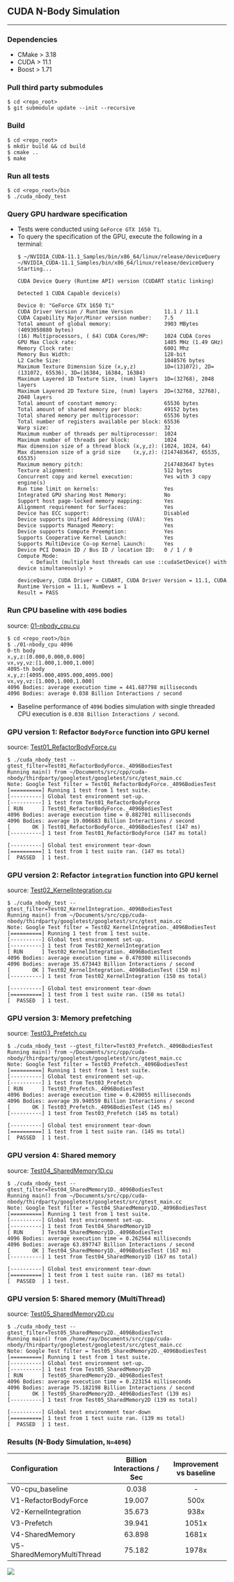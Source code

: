 ## CUDA N-Body Simulation

---

### Dependencies

- CMake > 3.18
- CUDA > 11.1
- Boost > 1.71

### Pull third party submodules

```
$ cd <repo_root>
$ git submodule update --init --recursive
```

### Build

```
$ cd <repo_root>
$ mkdir build && cd build
$ cmake ..
$ make
```

### Run all tests

```
$ cd <repo_root>/bin
$ ./cuda_nbody_test
```

### Query GPU hardware specification

- Tests were conducted using `GeForce GTX 1650 Ti`.
- To query the specification of the GPU, execute the following in a terminal:
    ```
    $ ~/NVIDIA_CUDA-11.1_Samples/bin/x86_64/linux/release/deviceQuery
    ~/NVIDIA_CUDA-11.1_Samples/bin/x86_64/linux/release/deviceQuery Starting...

    CUDA Device Query (Runtime API) version (CUDART static linking)

    Detected 1 CUDA Capable device(s)

    Device 0: "GeForce GTX 1650 Ti"
    CUDA Driver Version / Runtime Version          11.1 / 11.1
    CUDA Capability Major/Minor version number:    7.5
    Total amount of global memory:                 3903 MBytes (4093050880 bytes)
    (16) Multiprocessors, ( 64) CUDA Cores/MP:     1024 CUDA Cores
    GPU Max Clock rate:                            1485 MHz (1.49 GHz)
    Memory Clock rate:                             6001 Mhz
    Memory Bus Width:                              128-bit
    L2 Cache Size:                                 1048576 bytes
    Maximum Texture Dimension Size (x,y,z)         1D=(131072), 2D=(131072, 65536), 3D=(16384, 16384, 16384)
    Maximum Layered 1D Texture Size, (num) layers  1D=(32768), 2048 layers
    Maximum Layered 2D Texture Size, (num) layers  2D=(32768, 32768), 2048 layers
    Total amount of constant memory:               65536 bytes
    Total amount of shared memory per block:       49152 bytes
    Total shared memory per multiprocessor:        65536 bytes
    Total number of registers available per block: 65536
    Warp size:                                     32
    Maximum number of threads per multiprocessor:  1024
    Maximum number of threads per block:           1024
    Max dimension size of a thread block (x,y,z): (1024, 1024, 64)
    Max dimension size of a grid size    (x,y,z): (2147483647, 65535, 65535)
    Maximum memory pitch:                          2147483647 bytes
    Texture alignment:                             512 bytes
    Concurrent copy and kernel execution:          Yes with 3 copy engine(s)
    Run time limit on kernels:                     Yes
    Integrated GPU sharing Host Memory:            No
    Support host page-locked memory mapping:       Yes
    Alignment requirement for Surfaces:            Yes
    Device has ECC support:                        Disabled
    Device supports Unified Addressing (UVA):      Yes
    Device supports Managed Memory:                Yes
    Device supports Compute Preemption:            Yes
    Supports Cooperative Kernel Launch:            Yes
    Supports MultiDevice Co-op Kernel Launch:      Yes
    Device PCI Domain ID / Bus ID / location ID:   0 / 1 / 0
    Compute Mode:
        < Default (multiple host threads can use ::cudaSetDevice() with device simultaneously) >

    deviceQuery, CUDA Driver = CUDART, CUDA Driver Version = 11.1, CUDA Runtime Version = 11.1, NumDevs = 1
    Result = PASS
    ```

### Run CPU baseline with `4096` bodies

source: <a href='./src/01-nbody_cpu.cu'>01-nbody_cpu.cu</a>

```
$ cd <repo_root>/bin
$ ./01-nbody_cpu 4096
0-th body
x,y,z:[0.000,0.000,0.000]
vx,vy,vz:[1.000,1.000,1.000]
4095-th body
x,y,z:[4095.000,4095.000,4095.000]
vx,vy,vz:[1.000,1.000,1.000]
4096 Bodies: average execution time = 441.687798 milliseconds
4096 Bodies: average 0.038 Billion Interactions / second
```

- Baseline performance of `4096` bodies simulation with single threaded CPU execution is `0.038 Billion Interactions / second`.

### GPU version 1: Refactor `BodyForce` function into GPU kernel

source: <a href='./tests/Test01_RefactorBodyForce.cu'>Test01_RefactorBodyForce.cu</a>

```
$ ./cuda_nbody_test --gtest_filter=Test01_RefactorBodyForce._4096BodiesTest
Running main() from ~/Documents/src/cpp/cuda-nbody/thirdparty/googletest/googletest/src/gtest_main.cc
Note: Google Test filter = Test01_RefactorBodyForce._4096BodiesTest
[==========] Running 1 test from 1 test suite.
[----------] Global test environment set-up.
[----------] 1 test from Test01_RefactorBodyForce
[ RUN      ] Test01_RefactorBodyForce._4096BodiesTest
4096 Bodies: average execution time = 0.882701 milliseconds
4096 Bodies: average 19.006683 Billion Interactions / second
[       OK ] Test01_RefactorBodyForce._4096BodiesTest (147 ms)
[----------] 1 test from Test01_RefactorBodyForce (147 ms total)

[----------] Global test environment tear-down
[==========] 1 test from 1 test suite ran. (147 ms total)
[  PASSED  ] 1 test.
```

### GPU version 2: Refactor `integration` function into GPU kernel

source: <a href='./tests/Test02_KernelIntegration.cu'>Test02_KernelIntegration.cu</a>

```
$ ./cuda_nbody_test --gtest_filter=Test02_KernelIntegration._4096BodiesTest
Running main() from ~/Documents/src/cpp/cuda-nbody/thirdparty/googletest/googletest/src/gtest_main.cc
Note: Google Test filter = Test02_KernelIntegration._4096BodiesTest
[==========] Running 1 test from 1 test suite.
[----------] Global test environment set-up.
[----------] 1 test from Test02_KernelIntegration
[ RUN      ] Test02_KernelIntegration._4096BodiesTest
4096 Bodies: average execution time = 0.470300 milliseconds
4096 Bodies: average 35.673443 Billion Interactions / second
[       OK ] Test02_KernelIntegration._4096BodiesTest (150 ms)
[----------] 1 test from Test02_KernelIntegration (150 ms total)

[----------] Global test environment tear-down
[==========] 1 test from 1 test suite ran. (150 ms total)
[  PASSED  ] 1 test.
```

### GPU version 3: Memory prefetching

source: <a href='./tests/Test03_Prefetch.cu'>Test03_Prefetch.cu</a>

```
$ ./cuda_nbody_test --gtest_filter=Test03_Prefetch._4096BodiesTest
Running main() from ~/Documents/src/cpp/cuda-nbody/thirdparty/googletest/googletest/src/gtest_main.cc
Note: Google Test filter = Test03_Prefetch._4096BodiesTest
[==========] Running 1 test from 1 test suite.
[----------] Global test environment set-up.
[----------] 1 test from Test03_Prefetch
[ RUN      ] Test03_Prefetch._4096BodiesTest
4096 Bodies: average execution time = 0.420055 milliseconds
4096 Bodies: average 39.940559 Billion Interactions / second
[       OK ] Test03_Prefetch._4096BodiesTest (145 ms)
[----------] 1 test from Test03_Prefetch (145 ms total)

[----------] Global test environment tear-down
[==========] 1 test from 1 test suite ran. (145 ms total)
[  PASSED  ] 1 test.
```

### GPU version 4: Shared memory

source: <a href='./tests/Test04_SharedMemory1D.cu'>Test04_SharedMemory1D.cu</a>

```
$ ./cuda_nbody_test --gtest_filter=Test04_SharedMemory1D._4096BodiesTest
Running main() from ~/Documents/src/cpp/cuda-nbody/thirdparty/googletest/googletest/src/gtest_main.cc
Note: Google Test filter = Test04_SharedMemory1D._4096BodiesTest
[==========] Running 1 test from 1 test suite.
[----------] Global test environment set-up.
[----------] 1 test from Test04_SharedMemory1D
[ RUN      ] Test04_SharedMemory1D._4096BodiesTest
4096 Bodies: average execution time = 0.262564 milliseconds
4096 Bodies: average 63.897747 Billion Interactions / second
[       OK ] Test04_SharedMemory1D._4096BodiesTest (167 ms)
[----------] 1 test from Test04_SharedMemory1D (167 ms total)

[----------] Global test environment tear-down
[==========] 1 test from 1 test suite ran. (167 ms total)
[  PASSED  ] 1 test.
```

### GPU version 5: Shared memory (MultiThread)

source: <a href='./tests/Test05_SharedMemory2D.cu'>Test05_SharedMemory2D.cu</a>

```
$ ./cuda_nbody_test --gtest_filter=Test05_SharedMemory2D._4096BodiesTest
Running main() from /home/ray/Documents/src/cpp/cuda-nbody/thirdparty/googletest/googletest/src/gtest_main.cc
Note: Google Test filter = Test05_SharedMemory2D._4096BodiesTest
[==========] Running 1 test from 1 test suite.
[----------] Global test environment set-up.
[----------] 1 test from Test05_SharedMemory2D
[ RUN      ] Test05_SharedMemory2D._4096BodiesTest
4096 Bodies: average execution time = 0.223154 milliseconds
4096 Bodies: average 75.182198 Billion Interactions / second
[       OK ] Test05_SharedMemory2D._4096BodiesTest (139 ms)
[----------] 1 test from Test05_SharedMemory2D (139 ms total)

[----------] Global test environment tear-down
[==========] 1 test from 1 test suite ran. (139 ms total)
[  PASSED  ] 1 test.
```

### Results (N-Body Simulation, `N=4096`)

|Configuration|Billion Interactions / Sec|Improvement vs baseline|
|:-|:-:|:-:|
|V0-cpu_baseline|0.038|-|
|V1-RefactorBodyForce|19.007|500x|
|V2-KernelIntegration|35.673|938x|
|V3-Prefetch|39.941|1051x|
|V4-SharedMemory|63.898|1681x|
|V5-SharedMemoryMultiThread|75.182|1978x|

<img src='./images/performance.png'>